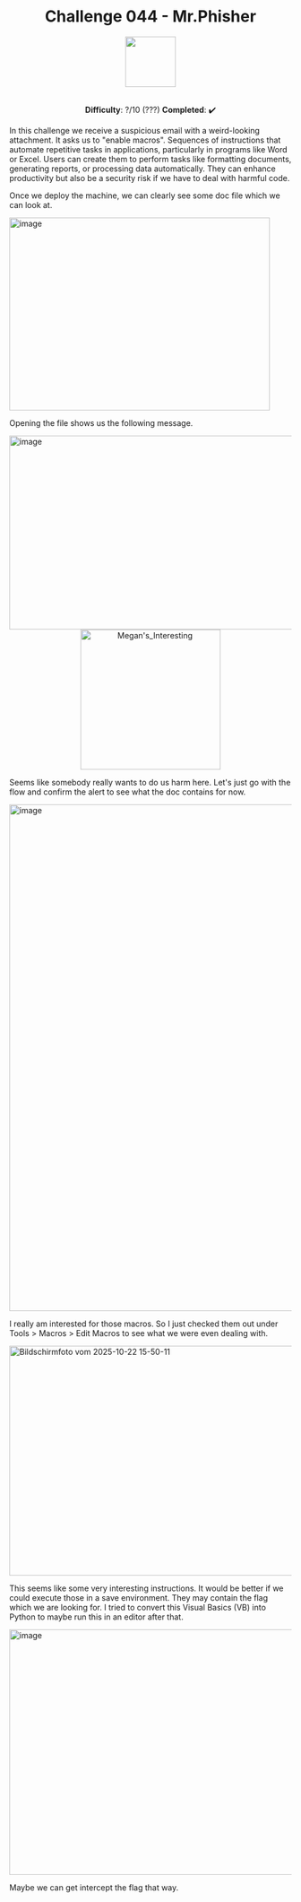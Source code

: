 <h1 align="center">Challenge 044 - Mr.Phisher </h1>
<div align="center">
  <img src="https://github.com/user-attachments/assets/03145d99-3600-44f5-b431-8aa11cdc7232" width="90" height="90" />
</div>
<br>
<p align="center"> <b>Difficulty</b>: ?/10 (???) <b>Completed</b>: ✔️   </p>

In this challenge we receive a suspicious email with a weird-looking attachment. It asks us to "enable macros". Sequences of instructions that automate repetitive tasks in applications, particularly in programs like Word or Excel. Users can create them to perform tasks like formatting documents, generating reports, or processing data automatically. They can enhance productivity but also be a security risk if we have to deal with harmful code.

Once we deploy the machine, we can clearly see some doc file which we can look at.

<img width="465" height="344" alt="image" src="https://github.com/user-attachments/assets/15b840d7-0dda-4673-80c2-747e2f2f7629" />

Opening the file shows us the following message.

<img width="759" height="346" alt="image" src="https://github.com/user-attachments/assets/44b29bfe-5f2e-4d5a-85ad-d77b2021ea22" />

<div align="center">
  <img src="https://github.com/user-attachments/assets/42c63a28-bb70-465e-b997-2131792fa572" width="250" alt="Megan's_Interesting" />
</div>

Seems like somebody really wants to do us harm here. Let's just go with the flow and confirm the alert to see what the doc contains for now.

<img width="973" height="904" alt="image" src="https://github.com/user-attachments/assets/b77950e9-1f45-4196-b15e-53efba18a9f2" />

I really am interested for those macros. So I just checked them out under Tools > Macros > Edit Macros to see what we were even dealing with.

<img width="896" height="410" alt="Bildschirmfoto vom 2025-10-22 15-50-11" src="https://github.com/user-attachments/assets/e75fa1d1-fecd-4647-a16a-193dce126c99" />

This seems like some very interesting instructions. It would be better if we could execute those in a save environment. They may contain the flag which we are looking for. I tried to convert this Visual Basics (VB) into Python to maybe run this in an editor after that.

<img width="1482" height="438" alt="image" src="https://github.com/user-attachments/assets/c3237810-4a3d-49b0-b024-e11ddf32a423" />

Maybe we can get intercept the flag that way.

